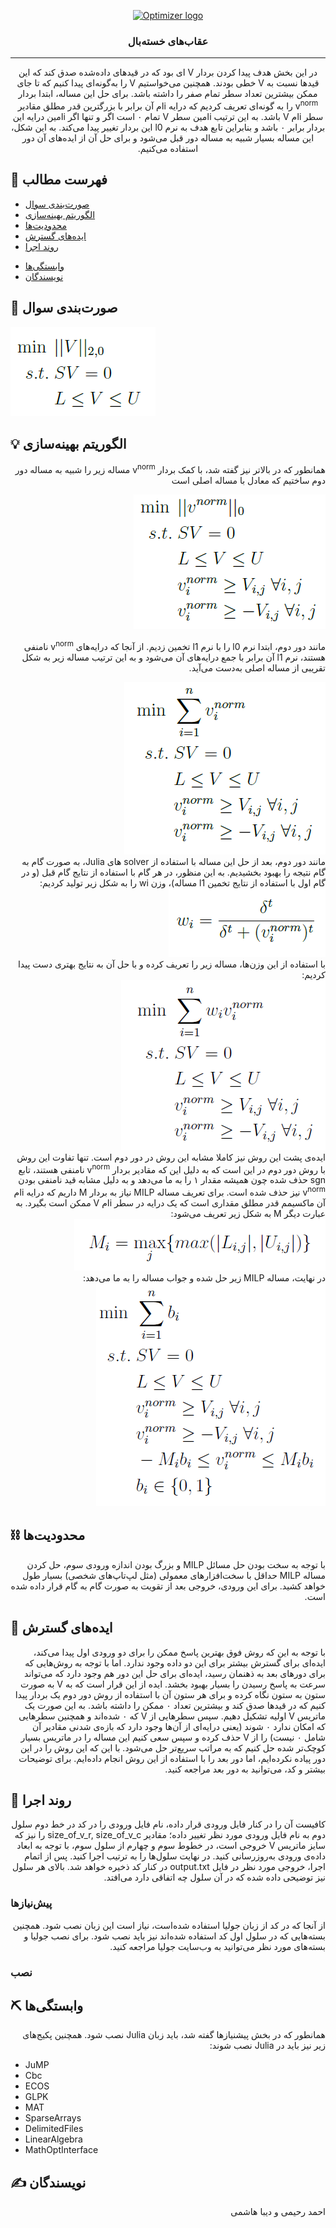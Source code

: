 <p align="center">
  <a href="" rel="noopener">
 <img src="http://optimizer.math.sharif.edu/wp-content/uploads/2021/02/optimizer.png" alt="Optimizer logo"></a>
</p>
<h3 align="center">عقاب‌های خسته‌بال</h3>

---

<div dir = "rtl">
<p align="center"> در این بخش هدف پیدا کردن بردار
  V
  ای بود که در قیدهای داده‌شده صدق کند که این قیدها نسبت به 
  V
  خطی بودند. همچنین می‌خواستیم 
  V
  را به‌گونه‌ای پیدا کنیم که تا جای ممکن بیشترین تعداد سطر تمام صفر را داشته باشد.
  برای حل این مساله، ابتدا بردار 
  v<sup>norm</sup>
  را به گونه‌ای تعریف کردیم که درایه iام آن برابر با بزرگترین قدر مطلق مقادیر سطر iام V باشد.
  به این ترتیب iامین سطر V تمام ۰ است اگر و تنها اگر iامین درایه این بردار برابر ۰ باشد و بنابراین تابع هدف به نرم l0 این بردار تغییر پیدا می‌کند.
  به این شکل، این مساله بسیار شبیه به مساله دور قبل می‌شود و برای حل آن از ایده‌های آن دور استفاده می‌کنیم.
    <br> 
</p>
 </div>

## 📝 فهرست مطالب
- [صورت‌بندی سوال](#problem_statement)
- [الگوریتم بهینه‌سازی](#idea)
- [محدودیت‌ها](#limitations)
- [ایده‌های گسترش](#future_scope)
- [روند اجرا](#getting_started)
<!--- - [نحوه استفاده](#usage) --->
- [وابستگی‌ها](#tech_stack)
- [نویسندگان](#authors)
<!--- - [قدردانی](#acknowledgments) --->

## 🧐 صورت‌بندی سوال <a name = "problem_statement"></a>
![main_problem](https://github.com/AhmadRHM/Optimizer2021_Round3/blob/main/images/main_problem.png)

## 💡 الگوریتم بهینه‌سازی <a name = "idea"></a>
<div dir = "rtl">
 همانطور که در بالاتر نیز گفته شد، با کمک بردار 
 v<sup>norm</sup>
 مساله زیر را شبیه به مساله دور دوم ساختیم که معادل با مساله اصلی است  
  
![l0_problem](https://github.com/AhmadRHM/Optimizer2021_Round3/blob/main/images/translation_to_round2.png)  
  
  مانند دور دوم، ابتدا نرم l0 را با نرم l1 تخمین زدیم. از آنجا که درایه‌های
  v<sup>norm</sup>
  نامنفی هستند، نرم l1 آن برابر با جمع درایه‌های آن می‌شود و به این ترتیب مساله زیر به شکل تقریبی از مساله اصلی به‌دست می‌آید.

![l1_problem_lp](https://github.com/AhmadRHM/Optimizer2021_Round3/blob/main/images/l1.png)    
  مانند دور دوم، بعد از حل این مساله با استفاده از solver های Julia، به صورت گام به گام نتیجه را بهبود بخشیدیم. به این منظور، در هر گام با استفاده از نتایج گام قبل (و در گام اول با استفاده از نتایج تخمین l1 مساله)، وزن wi را به شکل زیر تولید کردیم:  
  ![wi_definition](https://github.com/AhmadRHM/Optimizer2021_Round3/blob/main/images/definition_w.png)  
  با استفاده از این وزن‌ها، مساله زیر را تعریف کرده و با حل آن به نتایج بهتری دست پیدا کردیم:  
  ![iteration_method_definition](https://github.com/AhmadRHM/Optimizer2021_Round3/blob/main/images/iteration_problem.png)   
  ایده‌ی پشت این روش نیز کاملا مشابه این روش در دور دوم است. تنها تفاوت این روش با روش دور دوم در این است که به دلیل این که مقادیر بردار
  v<sup>norm</sup>
  نامنفی هستند، تابع sgn حذف شده چون همیشه مقدار ۱ را به ما می‌دهد و به دلیل مشابه قید نامنفی بودن v<sup>norm</sup> نیز حذف شده است. 
  برای تعریف مساله MILP نیاز به بردار M داریم که درایه iام آن ماکسیمم قدر مطلق مقداری است که یک درایه در سطر iام V ممکن است بگیرد. به عبارت دیگر M به شکل زیر تعریف می‌شود:  
  ![M](https://github.com/AhmadRHM/Optimizer2021_Round3/blob/main/images/definition_M.png)  
  در نهایت، مساله MILP زیر حل شده و جواب مساله را به ما می‌دهد:  
![equation6](https://github.com/AhmadRHM/Optimizer2021_Round3/blob/main/images/MILP_problem.png)  
</div>

## ⛓️ محدودیت‌ها <a name = "limitations"></a>
  <div dir = "rtl">
  با توجه به سخت بودن حل مسائل MILP و بزرگ بودن اندازه ورودی سوم، حل کردن مساله MILP حداقل با سخت‌افزارهای معمولی (مثل لپ‌تاپ‌های شخصی) بسیار طول خواهد کشید. برای این ورودی، خروجی بعد از تقویت به صورت گام به گام قرار داده شده است.
  </div>
  
## 🚀 ایده‌های گسترش <a name = "future_scope"></a>
<div dir = "rtl">
با توجه به این که روش فوق بهترین پاسخ ممکن را برای دو ورودی اول پیدا می‌کند، ایده‌ای برای گسترش بیشتر برای این دو داده وجود ندارد.  
اما با توجه به روش‌هایی که برای دورهای بعد به ذهنمان رسید، ایده‌ای برای حل این دور هم وجود دارد که می‌تواند سرعت به پاسخ رسیدن را بسیار بهبود بخشد.
ایده از این قرار است که به V به صورت ستون به ستون نگاه کرده و برای هر ستون آن با استفاده از روش دور دوم یک بردار پیدا کنیم که در قیدها صدق کند و بیشترین تعداد ۰ ممکن را داشته باشد.
به این صورت یک ماتریس V اولیه تشکیل دهیم. سپس سطرهایی از V که ۰ شده‌اند و همچنین سطرهایی که امکان ندارد ۰ شوند (یعنی درایه‌ای از آن‌ها وجود دارد که بازه‌ی شدنی مقادیر آن شامل ۰ نیست) را از V حذف کرده و سپس سعی کنیم این مساله را در ماتریس بسیار کوچک‌تر شده حل کنیم که به مراتب سریع‌تر حل می‌شود.
با این که این روش را در این دور پیاده نکرده‌ایم، اما دور بعد را با استفاده از این روش انجام داده‌ایم. برای توضیحات بیشتر و کد، می‌توانید به دور بعد مراجعه کنید.
</div>

## 🏁 روند اجرا <a name = "getting_started"></a>
<div dir = "rtl">
کافیست آن را در کنار فایل ورودی قرار داده، نام فایل ورودی را در کد در خط دوم سلول دوم به نام فایل ورودی مورد نظر تغییر داده؛ مقادیر size_of_v_r, size_of_v_c  را نیز که سایز ماتریس V خروجی است، در خطوط سوم و چهارم از سلول سوم، با توجه به ابعاد داده‌ی ورودی به‌روزرسانی کنید. در نهایت سلول‌ها را به ترتیب اجرا کنید. پس از اتمام اجرا، خروجی مورد نظر در فایل output.txt در کنار کد ذخیره خواهد شد.
بالای هر سلول نیز توضیحی داده شده که در آن سلول چه اتفاقی دارد می‌افتد.
</div>

### پیش‌نیازها
<div dir = "rtl">
  از آنجا که در کد از زبان جولیا استفاده شده‌است، نیاز است این زبان نصب شود. همچنین بسته‌هایی که در سلول اول کد استفاده شده‌اند نیز باید نصب شود. برای نصب جولیا و بسته‌های مورد نظر می‌توانید به وب‌سایت جولیا مراجعه کنید.
  </div>

### نصب

## ⛏️ وابستگی‌ها <a name = "tech_stack"></a>
<div dir = "rtl">
همانطور که در بخش پیشنیازها گفته شد، باید زبان Julia نصب شود.
  همچنین پکیج‌های زیر نیز باید در Julia نصب شوند:
</div>
  
  
* JuMP
* Cbc
* ECOS
* GLPK
* MAT
* SparseArrays
* DelimitedFiles 
* LinearAlgebra
* MathOptInterface

## ✍️ نویسندگان <a name = "authors"></a>
<div dir = "rtl">
 احمد رحیمی و دیبا هاشمی
</div>
<!---## 🎉 قدردانی <a name = "acknowledgments"></a>
تشکر از هر کسی که به نحوی در گسترش این کد به شما کمک کرده است
--->
